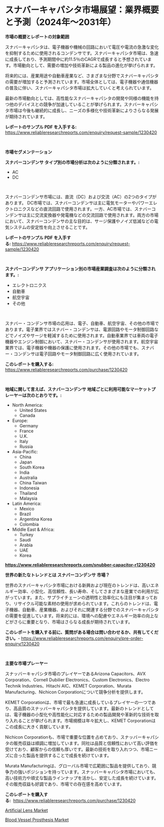 <p><h1>スナバーキャパシタ市場展望：業界概要と予測（2024年〜2031年）</h1></p><p><strong>市場の概要とレポートの対象範囲</strong></p>
<p><p>スナバーキャパシタは、電子機器や機械の回路において電圧や電流の急激な変化を抑制するために使用されるコンデンサです。スナバーキャパシタ市場は、急速に成長しており、予測期間中に約11.5％のCAGRで成長すると予想されています。市場動向として、需要の増加や技術革新による製品の進化が挙げられます。</p><p>将来的には、産業用途や自動車産業など、さまざまな分野でスナバーキャパシタの需要が増加すると予測されています。市場全体としては、電子機器や通信機器の普及に伴い、スナバーキャパシタ市場は拡大していくと考えられています。</p><p>最新の市場動向としては、高性能なスナバーキャパシタの開発や同様の機能を持つ他のデバイスとの競争が加速していることが挙げられます。スナバーキャパシタ市場は今後も継続的に成長し、ニーズの多様化や技術革新によりさらなる発展が期待されています。</p></p>
<p><strong>レポートのサンプル PDF を入手する:</strong> <a href="https://www.reliableresearchreports.com/enquiry/request-sample/1230420">https://www.reliableresearchreports.com/enquiry/request-sample/1230420</a></p>
<p>&nbsp;</p>
<p><strong>市場セグメンテーション</strong></p>
<p><strong>スナバーコンデンサ タイプ別の市場分析は次のように分類されます。:</strong></p>
<p><ul><li>AC</li><li>DC</li></ul></p>
<p>&nbsp;</p>
<p><p>スナバーコンデンサ市場には、直流（DC）および交流（AC）の2つのタイプがあります。 DC市場では、スナバーコンデンサは主に電気モーターやパワーエレクトロニクスなどの直流回路で使用されます。一方、AC市場では、スナバーコンデンサは主に交流変換器や発電機などの交流回路で使用されます。両方の市場において、スナバーコンデンサの主な目的は、サージ保護やノイズ低減などの電気システムの安定性を向上させることです。</p></p>
<p><strong>レポートのサンプル PDF を入手する:</strong>&nbsp;<a href="https://www.reliableresearchreports.com/enquiry/request-sample/1230420">https://www.reliableresearchreports.com/enquiry/request-sample/1230420</a></p>
<p>&nbsp;</p>
<p><strong> スナバーコンデンサ アプリケーション別の市場産業調査は次のように分類されます。:</strong></p>
<p><ul><li>エレクトロニクス</li><li>自動車</li><li>航空宇宙</li><li>その他</li></ul></p>
<p>&nbsp;</p>
<p><p>スナバー・コンデンサ市場の応用は、電子、自動車、航空宇宙、その他の市場であります。電子業界ではスナバー・コンデンサは、電源回路やモータ制御回路などでノイズやサージを軽減するために使用されます。自動車業界では車両の電子機器やエンジン制御において、スナバー・コンデンサが使用されます。航空宇宙業界では、電子機器や機器の保護に使用されます。その他の市場でも、スナバー・コンデンサは電子回路やモータ制御回路に広く使用されています。</p></p>
<p><strong>このレポートを購入する:</strong>&nbsp; <a href="https://www.reliableresearchreports.com/purchase/1230420">https://www.reliableresearchreports.com/purchase/1230420</a></p>
<p>&nbsp;</p>
<p><strong>地域に関して言えば、スナバーコンデンサ 地域ごとに利用可能なマーケットプレーヤーは次のとおりです。:</strong></p>
<p><ul>
    <li>
        North America:
        <ul>
            <li>United States</li>
            <li>Canada</li>
        </ul>
    </li>
    <li>
        Europe:
        <ul>
            <li>Germany</li>
            <li>France</li>
            <li>U.K.</li>
            <li>Italy</li>
            <li>Russia</li>
        </ul>
    </li>
    <li>
        Asia-Pacific:
        <ul>
            <li>China</li>
            <li>Japan</li>
            <li>South Korea</li>
            <li>India</li>
            <li>Australia</li>
            <li>China Taiwan</li>
            <li>Indonesia</li>
            <li>Thailand</li>
            <li>Malaysia</li>
        </ul>
    </li>
    <li>
        Latin America:
        <ul>
            <li>Mexico</li>
            <li>Brazil</li>
            <li>Argentina Korea</li>
            <li>Colombia</li>
        </ul>
    </li>
    <li>
        Middle East & Africa:
        <ul>
            <li>Turkey</li>
            <li>Saudi</li>
            <li>Arabia</li>
            <li>UAE</li>
            <li>Korea</li>
        </ul>
    </li>
    </ul></p>
<p><strong><a href="https://www.reliableresearchreports.com/snubber-capacitor-r1230420">https://www.reliableresearchreports.com/snubber-capacitor-r1230420</a></strong>&nbsp;</p>
<p><strong>世界の新たなトレンドとは スナバーコンデンサ 市場？</strong></p>
<p><p>世界のスナバーキャパシタ市場における新興および現在のトレンドは、高いエネルギー効率、小型化、高信頼性、長い寿命、そしてさまざまな産業での利用が広がっています。また、サプライチェーンの透明性と効率化にも注目が集まっており、リサイクル可能な素材の使用が求められています。これらのトレンドは、電子機器、自動車、産業機器、およびそれに関連する分野でのスナバーキャパシタの需要を促進しています。将来的には、環境への配慮やエネルギー効率の向上などがさらに重要となり、市場はさらなる成長が期待されています。</p></p>
<p><strong>このレポートを購入する前に、質問がある場合は問い合わせるか、共有してください。</strong>- <a href="https://www.reliableresearchreports.com/enquiry/pre-order-enquiry/1230420">https://www.reliableresearchreports.com/enquiry/pre-order-enquiry/1230420</a></p>
<p>&nbsp;</p>
<p><strong>主要な市場プレーヤー</strong></p>
<p><p>スナッバーキャパシタ市場のプレイヤーであるArizona Capacitors、AVX Corporation、Cornell Dubilier Electronics、Custom Electronics、Electro Technik Industries、Hitachi AIC、KEMET Corporation、Murata Manufacturing、Nichicon Corporationについて競争分析を提供します。</p><p>KEMET Corporationは、市場で最も急速に成長しているプレイヤーの一つであり、高品質のスナッバーキャパシタを提供しています。最新のトレンドとしては、電子機器の小型化や高性能化に対応するための製品開発や革新的な技術を取り入れることが挙げられます。市場規模は年々拡大し、KEMET Corporationはこの成長に大きく貢献しています。</p><p>Nichicon Corporationも、市場で重要な位置を占めており、スナッバーキャパシタの販売収益は順調に増加しています。同社は品質と信頼性において高い評価を受けており、顧客からの信頼も厚いです。最新の技術を取り入れつつ、市場ニーズに合った製品を提供することで成長を続けています。</p><p>Murata Manufacturingは、グローバル市場で広範囲に製品を提供しており、競争力の強いポジションを持っています。スナッバーキャパシタ市場においても、高い技術力や頑丈な製品ラインナップを活かし、安定した成長を続けています。その販売収益も好調であり、市場での存在感を高めています。</p></p>
<p><strong>このレポートを購入する:</strong>&nbsp;&nbsp;<a href="https://www.reliableresearchreports.com/purchase/1230420">https://www.reliableresearchreports.com/purchase/1230420</a></p>
<p><p><a href="https://mire-aunt-385.notion.site/Analyzing-Artificial-Lens-Market-Global-Industry-Perspective-and-Forecast-2024-to-2031-3cc405d5e0ec4b899609cb25df72d98e">Artificial Lens Market</a></p><p><a href="https://invited-way-688.notion.site/Blood-Vessel-Prosthesis-Market-Outlook-Industry-Overview-and-Forecast-2024-to-2031-da6dca4f290449f29953b4e2966bd680">Blood Vessel Prosthesis Market</a></p></p>